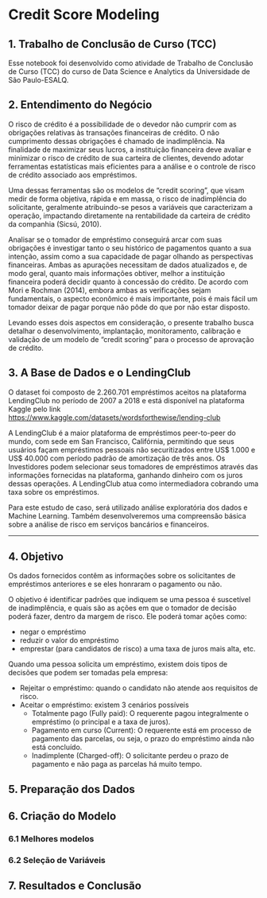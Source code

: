 # Credit Score Modeling

## 1. Trabalho de Conclusão de Curso (TCC)
Esse notebook foi desenvolvido como atividade de Trabalho de Conclusão de Curso (TCC) do curso de Data Science e Analytics da Universidade de São Paulo-ESALQ.


## 2. Entendimento do Negócio
  O risco de crédito é a possibilidade de o devedor não cumprir com as obrigações relativas às transações financeiras de crédito. O não cumprimento dessas obrigações é chamado de inadimplência. Na finalidade de maximizar seus lucros, a instituição financeira deve avaliar e minimizar o risco de crédito de sua carteira de clientes, devendo adotar ferramentas estatísticas mais eficientes para a análise e o controle de risco de crédito associado aos empréstimos.
 
 Uma dessas ferramentas são os modelos de “credit scoring”, que visam medir de forma objetiva, rápida e em massa, o risco de inadimplência do solicitante, geralmente atribuindo-se pesos a variáveis que caracterizam a operação, impactando diretamente na rentabilidade da carteira de crédito da companhia (Sicsú, 2010).
  
  Analisar se o tomador de empréstimo conseguirá arcar com suas obrigações é investigar tanto o seu histórico de pagamentos quanto a sua intenção, assim como a sua capacidade de pagar olhando as perspectivas financeiras. Ambas as apurações necessitam de dados atualizados e, de modo geral, quanto mais informações obtiver, melhor a instituição financeira poderá decidir quanto à concessão do crédito. De acordo com Mori e Rochman (2014), embora ambas as verificações sejam fundamentais, o aspecto econômico é mais importante, pois é mais fácil um tomador deixar de pagar porque não pôde do que por não estar disposto.
 
 Levando esses dois aspectos em consideração, o presente trabalho busca detalhar o desenvolvimento, implantação, monitoramento, calibração e validação de um modelo de “credit scoring” para o processo de aprovação de crédito.


## 3. A Base de Dados e o LendingClub
  O dataset foi composto de 2.260.701 empréstimos aceitos na plataforma LendingClub no período de 2007 a 2018 e está disponível na plataforma Kaggle pelo link https://www.kaggle.com/datasets/wordsforthewise/lending-club
 
  A LendingClub é a maior plataforma de empréstimos peer-to-peer do mundo, com sede em San Francisco, Califórnia, permitindo que seus usuários façam empréstimos pessoais não securitizados entre US$ 1.000 e US$ 40.000 com período padrão de amortização de três anos. Os Investidores podem selecionar seus tomadores de empréstimos através das informações fornecidas na plataforma, ganhando dinheiro com os juros dessas operações. A LendingClub atua como intermediadora cobrando uma taxa sobre os empréstimos.
 
  Para este estudo de caso, será utilizado análise exploratória dos dados e Machine Learning. Também desenvolveremos uma compreensão básica sobre a análise de risco em serviços bancários e financeiros.

-----

## 4. Objetivo
  Os dados fornecidos contêm as informações sobre os solicitantes de empréstimos anteriores e se eles honraram o pagamento ou não. 

  O objetivo é identificar padrões que indiquem se uma pessoa é suscetível de inadimplência, e quais são as ações em que o tomador de decisão poderá fazer, dentro da margem de risco. Ele poderá tomar ações como:
 - negar o empréstimo
 - reduzir o valor do empréstimo
 - emprestar (para candidatos de risco) a uma taxa de juros mais alta, etc.

Quando uma pessoa solicita um empréstimo, existem dois tipos de decisões que podem ser tomadas pela empresa:
- Rejeitar o empréstimo: quando o candidato não atende aos requisitos de risco.
- Aceitar o empréstimo: existem 3 cenários possíveis
  - Totalmente pago (Fully paid): O requerente pagou integralmente o empréstimo (o principal e a taxa de juros).
  - Pagamento em curso (Current): O requerente está em processo de pagamento das parcelas, ou seja, o prazo do empréstimo ainda não está concluído.
  - Inadimplente (Charged-off): O solicitante perdeu o prazo de pagamento e não paga as parcelas há muito tempo.

## 5. Preparação dos Dados

## 6. Criação do Modelo

### 6.1 Melhores modelos

### 6.2 Seleção de Variáveis

## 7. Resultados e Conclusão
